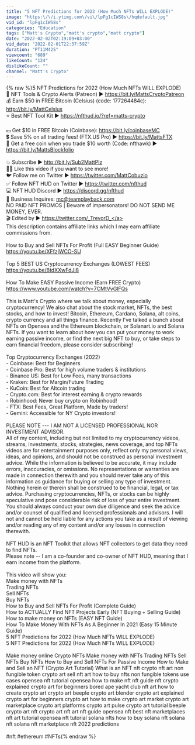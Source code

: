 ```yaml
---
title: "5 NFT Predictions for 2022 (How Much NFTs WILL EXPLODE)"
image: "https:\/\/i.ytimg.com\/vi\/lpFg1cIWS8s\/hqdefault.jpg"
vid_id: "lpFg1cIWS8s"
categories: "Education"
tags: ["Matt's Crypto","matt's crypto","matt crypto"]
date: "2022-02-02T02:19:09+03:00"
vid_date: "2022-02-01T22:37:59Z"
duration: "PT11M42S"
viewcount: "689"
likeCount: "124"
dislikeCount: ""
channel: "Matt's Crypto"
---
```

{% raw %}5 NFT Predictions for 2022 (How Much NFTs WILL EXPLODE)<br />🚀 NFT Tools &amp; Crypto Alerts (Patreon) ► <a rel="nofollow" target="blank" href="https://bit.ly/MattsCryptoPatreon">https://bit.ly/MattsCryptoPatreon</a><br />💰  Earn $50 in FREE Bitcoin (Celsius) (code: 177264484c): <a rel="nofollow" target="blank" href="http://bit.ly/MattCelsius">http://bit.ly/MattCelsius</a><br />⭐ Best NFT Tool Kit ► <a rel="nofollow" target="blank" href="https://nfthud.io/?ref=matts-crypto">https://nfthud.io/?ref=matts-crypto</a><br /><br />💵 Get $10 in FREE Bitcoin (Coinbase): <a rel="nofollow" target="blank" href="https://bit.ly/coinbaseMC">https://bit.ly/coinbaseMC</a><br />💲 Save 5% on all trading fees! (FTX.US Pro) ► <a rel="nofollow" target="blank" href="https://bit.ly/MattsFTX">https://bit.ly/MattsFTX</a><br />💸 Get a free coin when you trade $10 worth (Code: nfthawk) ► <a rel="nofollow" target="blank" href="https://bit.ly/MattsBlockfolio">https://bit.ly/MattsBlockfolio</a><br /><br />💥 Subscribe ► <a rel="nofollow" target="blank" href="http://bit.ly/Sub2MattPlz">http://bit.ly/Sub2MattPlz</a><br />👍🏼  Like this video if you want to see more!<br />🐦 Follow me on Twitter ► <a rel="nofollow" target="blank" href="https://twitter.com/MattCobuzio">https://twitter.com/MattCobuzio</a><br />✅ Follow NFT HUD on Twitter ► <a rel="nofollow" target="blank" href="https://twitter.com/nfthud">https://twitter.com/nfthud</a><br />💻 NFT HUD Discord ► <a rel="nofollow" target="blank" href="https://discord.gg/nfthud">https://discord.gg/nfthud</a><br />💼 Business Inquires: mc@teamplayback.com<br />NO PAID NFT PROMOS | Beware of impersonators! DO NOT SEND ME MONEY, EVER.<br />🎬  Edited by ► <a rel="nofollow" target="blank" href="https://twitter.com/_TrevorD_">https://twitter.com/_TrevorD_</a><br />This description contains affiliate links which I may earn affiliate commissions from. <br /><br />How to Buy and Sell NFTs For Profit (Full EASY Beginner Guide)<br /><a rel="nofollow" target="blank" href="https://youtu.be/XFfzjWCO-SU">https://youtu.be/XFfzjWCO-SU</a><br /><br />Top 5 BEST US Cryptocurrency Exchanges (LOWEST FEES)<br /><a rel="nofollow" target="blank" href="https://youtu.be/6tdXXwFdJi8">https://youtu.be/6tdXXwFdJi8</a><br /><br />How To Make EASY Passive Income (Earn FREE Crypto) <br /><a rel="nofollow" target="blank" href="https://www.youtube.com/watch?v=7CMtVvGlFQs">https://www.youtube.com/watch?v=7CMtVvGlFQs</a><br /><br />This is Matt's Crypto where we talk about money, especially cryptocurrency! We also chat about the stock market, NFTs, the best stocks, and how to invest! Bitcoin, Ethereum, Cardano, Solana, alt coins, crypto currency and all things finance. Recently I've talked a bunch about NFTs on Opensea and the Ethereum blockchain, or Solanart.io and Solana NFTs. If you want to learn about how you can put your money to work earning passive income, or find the next big NFT to buy, or take steps to earn financial freedom, please consider subscribing!<br /><br />Top Cryptocurrency Exchanges (2022)<br />- Coinbase: Best for Beginners<br />- Coinbase Pro: Best for high volume traders &amp; institutions<br />- Binance US: Best for Low Fees, many transactions<br />- Kraken: Best for Margin/Future Trading<br />- KuCoin: Best for Altcoin trading<br />- Crypto.com: Best for interest earning &amp; crypto rewards<br />- Robinhood: Never buy crypto on Robinhood!<br />- FTX: Best Fees, Great Platform, Made by traders!<br />- Gemini: Accessible for NY Crypto investors!<br /><br />PLEASE NOTE --- I AM NOT A LICENSED PROFESSIONAL NOR INVESTMENT ADVISOR.  <br />All of my content, including but not limited to my cryptocurrency videos, streams, investments, stocks, strategies, news coverage, and top NFTs videos are for entertainment purposes only, reflect only my personal views, ideas, and opinions, and should not be construed as personal investment advice. While the information is believed to be accurate, it may include errors, inaccuracies, or omissions. No representations or warranties are made in connection therewith and you should never take any of this information as guidance for buying or selling any type of investment. Nothing herein or therein shall be construed to be financial, legal, or tax advice. Purchasing cryptocurrencies, NFTs, or stocks can be highly speculative and pose considerable risk of loss of your entire investment. You should always conduct your own due diligence and seek the advice and/or counsel of qualified and licensed professionals and advisors. I will not and cannot be held liable for any actions you take as a result of viewing and/or reading any of my content and/or any losses in connection therewith.<br /><br />NFT HUD is an NFT Toolkit that allows NFT collectors to get data they need to find NFTs. <br />Please note -- I am a co-founder and co-owner of NFT HUD, meaning that I earn income from the platform. <br /><br />This video will show you:<br />Make money with NFTs<br />Trading NFTs<br />Sell NFTs<br />Buy NFTs<br />How to Buy and Sell NFTs For Profit (Complete Guide)<br />How to ACTUALLY Find NFT Projects Early (NFT Buying + Selling Guide)<br />How to make money on NFTs (EASY NFT Guide)<br />How To Make Money With NFTs As A Beginner In 2021 (Easy 15 Minute Guide)<br />5 NFT Predictions for 2022 (How Much NFTs WILL EXPLODE)<br />5 NFT Predictions for 2022 (How Much NFTs WILL EXPLODE)<br /><br />Make money online  Crypto NFTs  Make money with NFTs  Trading NFTs  Sell NFTs  Buy NFTs  How to Buy and Sell NFTs For Passive Income  How to Make and Sell an NFT (Crypto Art Tutorial)  What is an NFT  nft crypto  nft art  non fungible token  crypto art  sell nft art  how to buy nfts  non fungible tokens use cases  opensea nft tutorial  opensea  how to make nft  nft guide  nft crypto explained  crypto art for beginners  bored ape yacht club  nft art how to create  crypto art  crypto art beeple  crypto art blender  crypto art explained  crypto art for beginners  crypto art how to make  crypto art market  crypto art marketplace  crypto art platforms  crypto art pulse  crypto art tutorial  beeple crypto art  nft crypto art  nft art  nft guide  opensea nft  best nft marketplaces  nft art tutorial  opensea nft tutorial solana nfts  how to buy solana nft solana nft  solana nft marketplace nft 2022 predictions<br /><br />#nft #ethereum #NFTs{% endraw %}
